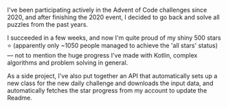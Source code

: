 I've been participating actively in the Advent of Code challenges since 2020, and after finishing the 2020 event, I
decided to go back and solve all puzzles from the past years.

I succeeded in a few weeks, and now I'm quite proud of my shiny 500 stars ⭐ (apparently only ~1050 people managed
to achieve the 'all stars' status) — not to mention the huge progress I've made with Kotlin, complex algorithms
and problem solving in general.

As a side project, I've also put together an API that automatically sets up a new class for the new daily challenge and
downloads the input data, and automatically fetches the star progress from my account to update the Readme.
